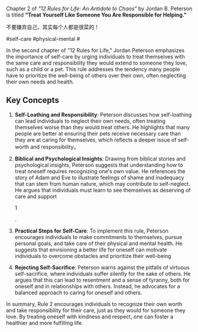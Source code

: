 Chapter 2 of *"12 Rules for Life: An Antidote to Chaos"* by Jordan B. Peterson is titled **"Treat Yourself Like Someone You Are Responsible for Helping."**


不要嫌弃自己，其实每个人都是很菜的！

#self-care #physical-mental #

In the second chapter of "12 Rules for Life," Jordan Peterson emphasizes the importance of self-care by urging individuals to treat themselves with the same care and responsibility they would extend to someone they love, such as a child or a pet. This rule addresses the tendency many people have to prioritize the well-being of others over their own, often neglecting their own needs and health.

## Key Concepts

1. **Self-Loathing and Responsibility**: Peterson discusses how self-loathing can lead individuals to neglect their own needs, often treating themselves worse than they would treat others. He highlights that many people are better at ensuring their pets receive necessary care than they are at caring for themselves, which reflects a deeper issue of self-worth and responsibility。 

1. **Biblical and Psychological Insights**: Drawing from biblical stories and psychological insights, Peterson suggests that understanding how to treat oneself requires recognizing one's own value. He references the story of Adam and Eve to illustrate feelings of shame and inadequacy that can stem from human nature, which may contribute to self-neglect. He argues that individuals must learn to see themselves as deserving of care and support
    
    1
    
    [](https://www.shortform.com/blog/treat-yourself-like-someone-you-are-responsible-for-helping-jordan-peterson-rule-2/).
3. **Practical Steps for Self-Care**: To implement this rule, Peterson encourages individuals to make commitments to themselves, pursue personal goals, and take care of their physical and mental health. He suggests that envisioning a better life for oneself can motivate individuals to overcome obstacles and prioritize their well-being



1. **Rejecting Self-Sacrifice**: Peterson warns against the pitfalls of virtuous self-sacrifice, where individuals suffer silently for the sake of others. He argues that this can lead to resentment and a sense of tyranny, both for oneself and in relationships with others. Instead, he advocates for a balanced approach to caring for oneself and others[](https://www.shortform.com/blog/treat-yourself-like-someone-you-are-responsible-for-helping-jordan-peterson-rule-2/).

In summary, Rule 2 encourages individuals to recognize their own worth and take responsibility for their care, just as they would for someone they love. By treating oneself with kindness and respect, one can foster a healthier and more fulfilling life.